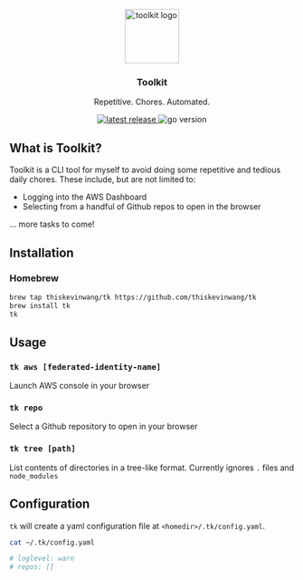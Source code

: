 <p align="center">
  <img alt="toolkit logo" src="https://emojipedia-us.s3.dualstack.us-west-1.amazonaws.com/thumbs/320/twitter/282/toolbox_1f9f0.png" height="96" />
  <h3 align="center">Toolkit</h3>
  <p align="center">Repetitive. Chores. Automated.</p>
</p>
<p align="center">
  <a href="https://github.com/thiskevinwang/tk/releases">
    <img alt="latest release" src="https://img.shields.io/github/v/release/thiskevinwang/tk"/>
  </a>
  <!-- <a href="https://github.com/thiskevinwang/tk/tags">
    <img alt="latest tag" src="https://img.shields.io/github/v/tag/thiskevinwang/tk"/>
  </a> -->
  <img alt="go version" src="https://img.shields.io/github/go-mod/go-version/thiskevinwang/tk"/>
</p>

## What is Toolkit?

Toolkit is a CLI tool for myself to avoid doing some repetitive and tedious daily chores. These include, but are not limited to:

- Logging into the AWS Dashboard
- Selecting from a handful of Github repos to open in the browser

... more tasks to come!

## Installation

### Homebrew

```sh
brew tap thiskevinwang/tk https://github.com/thiskevinwang/tk
brew install tk
tk
```

## Usage

### `tk aws [federated-identity-name]`

Launch AWS console in your browser

### `tk repo`

Select a Github repository to open in your browser

### `tk tree [path]`

List contents of directories in a tree-like format. Currently ignores `.` files and `node_modules`

## Configuration

`tk` will create a yaml configuration file at `<homedir>/.tk/config.yaml`.

```bash
cat ~/.tk/config.yaml

# loglevel: warn
# repos: []
```
